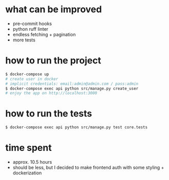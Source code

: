 # what can be improved

- pre-commit hooks
- python ruff linter
- endless fetching + pagination
- more tests

# how to run the project

```bash
$ docker-compose up
# create user in docker
# implicit credentials: email:admin@admin.com / pass:admin
$ docker-compose exec api python src/manage.py create_user
# enjoy the app on http://localhost:3000 
```

# how to run the tests

```bash
$ docker-compose exec api python src/manage.py test core.tests
```

# time spent

- approx. 10.5 hours
- should be less, but I decided to make frontend auth with some styling + dockerization 
